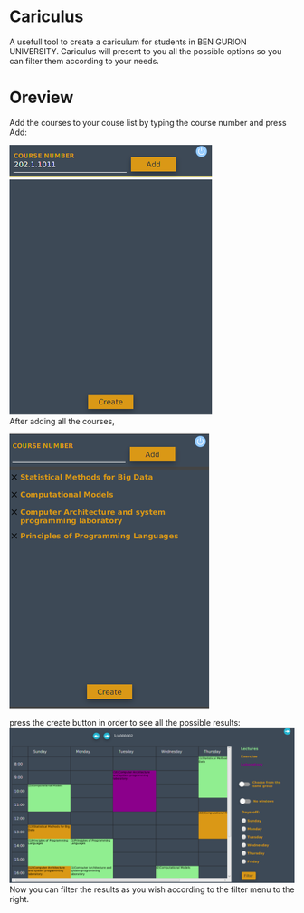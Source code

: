 # Cariculus
A usefull tool to create a cariculum for students in BEN GURION UNIVERSITY. Cariculus will present to you all the possible options so you can filter them according to your needs.<br/>
# Oreview
Add the courses to your couse list by typing the course number and press Add:<br/>


 <img src="./img/Screenshot from 2020-03-15 21-58-56.png"><br/>
After adding all the courses,<br/>


 <img src="./img/addingCourses.png"><br/>
 
 
  press the create button in order to see all the possible results:<br/>
   <img src="./img/results.png"></br>
Now you can filter the results as you wish according to the filter menu to the right.

